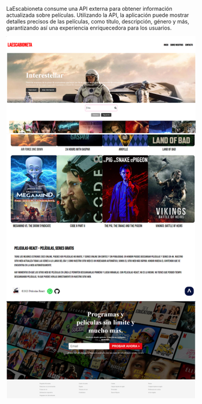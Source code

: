 LaEscabioneta consume una API externa para obtener información actualizada sobre películas. Utilizando la API, la aplicación puede mostrar detalles precisos de las películas, como título, descripción, género y más, garantizando así una experiencia enriquecedora para los usuarios.

![Captura de Pantalla](https://github.com/bytesjotaeme/WebReact/blob/main/preview.PNG)
![Captura de Pantalla](https://github.com/bytesjotaeme/WebReact/blob/main/preview2.PNG)
![Captura de Pantalla](https://github.com/bytesjotaeme/WebReact/blob/main/preview3.PNG)
